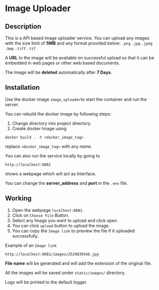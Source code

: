# Image Uploader

## Description

This is a API based image uploader service. You can upload any images with the size limit of **5MB** and any format provided below:
`.png` `.jpg` `.jpeg` `.bmp` `.tiff` `.tif`

A **URL** to the image will be available on successful upload so that it can be embedded in web
pages or other web based documents.

The Image will be **deleted** automatically after **7 Days**.


## Installation

Use the docker image `image_uploader`to start the container and run the server.

You can rebuild the docker image by following steps:
1. Change directory into project directory.
2. Create docker Image using
```
docker build . -t <docker_image_tag>
```
replace `<docker_image_tag>` with any name.

You can also run the service locally by going to
```
http://localhost:8081
```
shows a webpage which will act as Interface.

You can change the **server_address** and **port** in the `.env` file.

## Working
1. Open the webpage `localhost:8081`.
2. Click on `Choose File` Button.
3. Select any Image you want to upload and click open.
4. You can click `upload` button to upload the image.
5. You can copy the `Image link` to preview the file if it uploaded successfully.

Example of an `Image link`
```
http://localhost:8081/images/2529839546.jpg
```

**File name** will be generated and will add the extension of the original file.

All the images will be saved under `static/images/` directory.

Logs will be printed to the default logger.